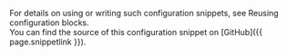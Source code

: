 For details on using or writing such configuration snippets, see
Reusing configuration blocks.  
You can find the source of this configuration snippet on
[GitHub]({{ page.snippetlink }}).
